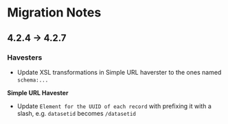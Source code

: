 # Migration Notes

## 4.2.4 -> 4.2.7

### Havesters

- Update XSL transformations in Simple URL haverster to the ones named `schema:...` 

**Simple URL Havester**
- Update `Element for the UUID of each record` with prefixing it with a slash, e.g. `datasetid` becomes `/datasetid`
